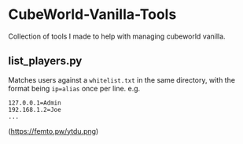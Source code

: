 # CubeWorld-Vanilla-Tools
Collection of tools I made to help with managing cubeworld vanilla.
## list_players.py
Matches users against a `whitelist.txt` in the same directory, with the format being `ip=alias` once per line.
e.g. 
```
127.0.0.1=Admin
192.168.1.2=Joe
...
```
(https://femto.pw/ytdu.png)

